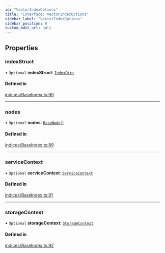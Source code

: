 ```yaml
---
id: "VectorIndexOptions"
title: "Interface: VectorIndexOptions"
sidebar_label: "VectorIndexOptions"
sidebar_position: 0
custom_edit_url: null
---
```


## Properties

### indexStruct

• `Optional` **indexStruct**: [`IndexDict`](../classes/IndexDict.md)

#### Defined in

[indices/BaseIndex.ts:90](https://github.com/run-llama/LlamaIndexTS/blob/9d0cadf/packages/core/src/indices/BaseIndex.ts#L90)

___

### nodes

• `Optional` **nodes**: [`BaseNode`](../classes/BaseNode.md)[]

#### Defined in

[indices/BaseIndex.ts:89](https://github.com/run-llama/LlamaIndexTS/blob/9d0cadf/packages/core/src/indices/BaseIndex.ts#L89)

___

### serviceContext

• `Optional` **serviceContext**: [`ServiceContext`](ServiceContext.md)

#### Defined in

[indices/BaseIndex.ts:91](https://github.com/run-llama/LlamaIndexTS/blob/9d0cadf/packages/core/src/indices/BaseIndex.ts#L91)

___

### storageContext

• `Optional` **storageContext**: [`StorageContext`](StorageContext.md)

#### Defined in

[indices/BaseIndex.ts:92](https://github.com/run-llama/LlamaIndexTS/blob/9d0cadf/packages/core/src/indices/BaseIndex.ts#L92)
